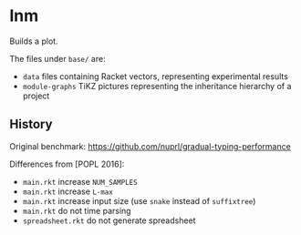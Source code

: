 lnm
========

Builds a plot.


The files under `base/` are:

- `data` files containing Racket vectors, representing experimental results
- `module-graphs` TiKZ pictures representing the inheritance hierarchy of a project

History
-------

Original benchmark: <https://github.com/nuprl/gradual-typing-performance>

Differences from [POPL 2016]:

- `main.rkt` increase `NUM_SAMPLES`
- `main.rkt` increase `L-max`
- `main.rkt` increase input size (use `snake` instead of `suffixtree`)
- `main.rkt` do not time parsing
- `spreadsheet.rkt` do not generate spreadsheet
